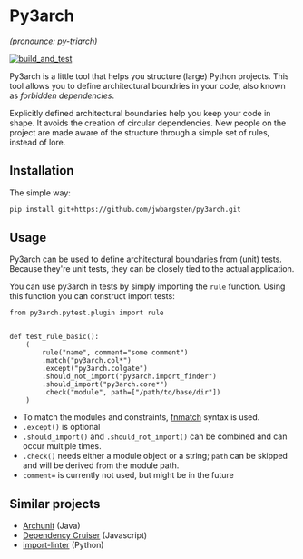 # Py3arch

_(pronounce: py-triarch)_

[![build_and_test](https://github.com/jwbargsten/py3arch/actions/workflows/tests.yml/badge.svg)](https://github.com/jwbargsten/py3arch/actions/workflows/tests.yml)

Py3arch is a little tool that helps you structure (large) Python projects.
This tool allows you to define architectural boundries in your code, also
known as _forbidden dependencies_.

Explicitly defined architectural boundaries help you keep your code in shape.
It avoids the creation of circular dependencies. New people on the project
are made aware of the structure through a simple set of rules, instead of lore.

## Installation


The simple way:

```sh
pip install git+https://github.com/jwbargsten/py3arch.git
```

## Usage

Py3arch can be used to define architectural boundaries from (unit) tests. Because they're unit tests,
they can be closely tied to the actual application. 

You can use py3arch in tests by simply importing the `rule` function. Using this
function you can construct import tests:

```
from py3arch.pytest.plugin import rule


def test_rule_basic():
    (
        rule("name", comment="some comment")
        .match("py3arch.col*")
        .except("py3arch.colgate")
        .should_not_import("py3arch.import_finder")
        .should_import("py3arch.core*")
        .check("module", path=["/path/to/base/dir"])
    )
```

- To match the modules and constraints,
  [fnmatch](https://docs.python.org/3/library/fnmatch.html) syntax is used.
- `.except()` is optional
- `.should_import()` and `.should_not_import()` can be combined and can occur multiple
  times.
- `.check()` needs either a module object or a string; `path` can be skipped and will be
  derived from the module path.
- `comment=` is currently not used, but might be in the future



## Similar projects

* [Archunit](https://www.archunit.org/) (Java)
* [Dependency Cruiser](https://github.com/sverweij/dependency-cruiser) (Javascript)
* [import-linter](https://github.com/seddonym/import-linter) (Python)
